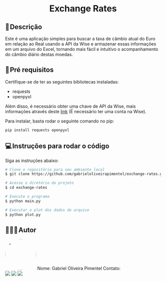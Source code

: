 <h1 align="center"> 
	Exchange Rates
</h1>

## 📃 Descrição
Este é uma aplicação simples para buscar a taxa de câmbio atual do Euro em relação ao Real usando a API da Wise e armazenar essas informações em um arquivo do Excel, tornando mais fácil e intuitivo o acompanhamento do câmbio diário destas moedas. 

## 🔧 Pré requisitos
Certifique-se de ter as seguintes bibliotecas instaladas:
- requests
- openpyxl

Além disso, é necessário obter uma chave de API da Wise, mais informações através deste <a href="https://docs.wise.com/api-docs">link</a> (É necessário ter uma conta na Wise).

Para instalar, basta rodar o seguinte comando no pip:
  
  ```bash
  pip install requests openpyxl
  ```

## 💻 Instruções para rodar o código
Siga as instruções abaixo:

  ```bash
  # Clone o repositório para seu ambiente local
  $ git clone https://github.com/gabrieloliveirapimentel/exchange-rates.git
  
  # Acesse o diretório do projeto
  $ cd exchange-rates

  # Execute o programa
  $ python main.py

  # Executar o plot dos dados do arquivo
  $ python plot.py
  ```

## 👨🏻‍💻 Autor
<img style="border-radius: 50%;" src="https://avatars.githubusercontent.com/u/63811493?v=4" width="100px;" alt=""/>
Nome: Gabriel Oliveira Pimentel
Contato:

<div> 
  <a href = "mailto:gabrieloliveirapimentel@hotmail.com"><img src="https://img.shields.io/badge/outlook-%230077B5?style=for-the-badge&logo=microsoftoutlook&logoColor=gabrieloliveirapimentel" target="_blank"></a>
    <a href = "mailto:pimentelgabriel.contato@gmail.com"><img src="https://img.shields.io/badge/-Gmail-%23333?style=for-the-badge&logo=gmail&logoColor=red" target="_blank"></a>
  <a href="https://www.linkedin.com/in/gabriel-oliveira-pimentel/" target="_blank"><img src="https://img.shields.io/badge/-LinkedIn-%230077B5?style=for-the-badge&logo=linkedin&logoColor=gabrieloliveirapimentel" target="_blank"></a>  
</div>
